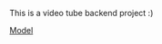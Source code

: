 This is a video tube backend project :)

[Model](https://app.eraser.io/workspace/YtPqZ1VogxGy1jzIDkzj)